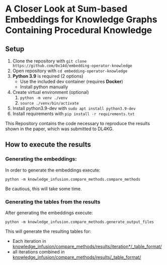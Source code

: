 # A Closer Look at Sum-based Embeddings for Knowledge Graphs Containing Procedural Knowledge

## Setup

1. Clone the repository with `git clone https://github.com/0x14d/embedding-operator-knowledge`
1. Open repository with `cd embedding-operator-knowledge`
1. <b>Python 3.9</b> is required (2 options)
   - Use the included dev container (requires <b>Docker</b>)
   - Install python manually
1. Create virtual environment (optional)
   1. `python -m venv ./venv`
   1. `source ./venv/bin/activate`
1. Install python3.9-dev with `sudo apt install python3.9-dev`
1. Install requirements with `pip install -r requirements.txt`

This Repository contains the code necessary to reproduce the results shown in the paper, which was submitted to DL4KG.

## How to execute the results

### Generating the embeddings:

In order to generate the embeddings execute:

`python -m knowledge_infusion.compare_methods.compare_methods`

Be cautious, this will take some time.

### Generating the tables from the results 

After generating the embeddings execute:

`python -m knowledge_infusion.compare_methods.generate_output_files`

This will generate the resulting tables for:
- Each iteration in [knowledge_infusion/compare_methods/results/iteration*/_table_format/]()
- all iterations combined in [knowledge_infusion/compare_methods/results/_table_format/]()
